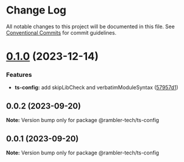 # Change Log

All notable changes to this project will be documented in this file.
See [Conventional Commits](https://conventionalcommits.org) for commit guidelines.

# [0.1.0](https://github.com/rambler-digital-solutions/rambler-configs/compare/@rambler-tech/ts-config@0.0.2...@rambler-tech/ts-config@0.1.0) (2023-12-14)

### Features

- **ts-config:** add skipLibCheck and verbatimModuleSyntax ([57957d1](https://github.com/rambler-digital-solutions/rambler-configs/commit/57957d1efb5c4821028ef56b5e6663cc748f14d1))

## 0.0.2 (2023-09-20)

**Note:** Version bump only for package @rambler-tech/ts-config

## 0.0.1 (2023-09-20)

**Note:** Version bump only for package @rambler-tech/ts-config
